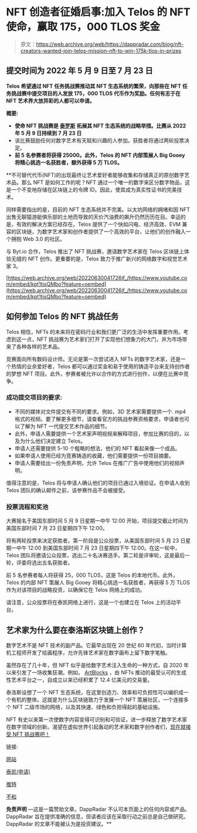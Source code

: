 # NFT 创造者征婚启事:加入 Telos 的 NFT 使命，赢取 175，000 TLOS 奖金

> 原文：<https://web.archive.org/web/https://dappradar.com/blog/nft-creators-wanted-join-telos-mission-nft-to-win-175k-tlos-in-prizes>

## 提交时间为 2022 年 5 月 9 日至 7 月 23 日

**Telos 希望通过 NFT 任务挑战赛推动其 NFT 生态系统的繁荣，向那些在 NFT 任务挑战赛中提交项目的人发放 175，000 TLOS 代币作为奖励。任何有志于在 NFT 艺术界大放异彩的人都可以申请。**

**概要:**

*   **使命 NFT 挑战赛是** [**泰罗斯**](https://web.archive.org/web/20220630041726/https://dappradar.com/rankings/protocol/telos) **拓展其 NFT 生态系统的战略举措。比赛从 2022 年 5 月 9 日持续到 7 月 23 日**
*   该比赛鼓励任何对数字艺术有天赋和兴趣的人参加。获胜者将通过两轮投票决定。
*   **前 5 名参赛者将获得 25000**[](https://web.archive.org/web/20220630041726/https://dappradar.com/hub/token/eth/TLOS?from=0x7825e833d495f3d1c28872415a4aee339d26ac88)****。此外，Telos 的 NFT 内部策展人 Big Gooey 将精心挑选一名获胜者，额外获得 5 万 TLOS。****

 **不可替代代币(NFT)的出现最终让艺术爱好者能够收集和存储真正的原创数字艺术品。那么 NFT 是如何工作的呢？NFT 通过一个唯一的数字来区分数字物品，这是一个不变地存储在区块链上的令牌 ID。因此，使其成为真实性证书的完美技术。

同样需要指出的是，目前的 NFT 生态系统并不完美。以太坊网络的拥堵和因 NFT 出售无聊猿游艇俱乐部的土地而导致的天价汽油费的飙升仍然历历在目。幸运的是，有效的解决方案已经存在。Telos 提供了一个快如闪电、经济高效、EVM 兼容的区块链，为数字艺术家和创作者提供了一个高效的平台，让他们的创作融入一个拥抱 Web 3.0 的社区。

与 Byt.io 合作，Telos 推出了 NFT 挑战赛，邀请数字艺术家在 Telos 区块链上体验无缝的 NFT 创作。更重要的是，Telos 致力于推广新兴的网络数字和视觉艺术家 3。

[https://web.archive.org/web/20220630041726if_/https://www.youtube.com/embed/kpt1tisQMbo?feature=oembed](https://web.archive.org/web/20220630041726if_/https://www.youtube.com/embed/kpt1tisQMbo?feature=oembed)

## 如何参加 Telos 的 NFT 挑战任务

Telos 相信，NFTs 的未来将在密码行业和我们更广泛的生活中发挥重要作用。考虑到这一点，NFT 挑战赛为艺术家们打开了实现他们想象力的大门，并为市场带来了各种各样的艺术品。

竞赛面向所有数码设计师。无论是第一次尝试进入 NFTs 的数字艺术家，还是一个热情的业余爱好者，Telos 都可以通过奖金和易于使用的铸造平台来支持创作者的梦想 NFT 项目。此外，参赛者被允许以合作的方式进行创作，以便在比赛中竞争。

### 成功提交项目的要求:

*   不同的媒体对文件提交有不同的要求。例如，3D 艺术家需要提供一个. mp4 格式的视频。要了解更多细节，请查看官方的挑战参赛资格要求，申请者也可以了解为 NFT 一代提交艺术作品的细节。
*   此外，申请人需要提供一个艺术家声明视频来解释项目，参加比赛的目的，以及为什么他们决定建立 Telos。
*   申请人还需要提供 5-10 个粗略的想法，他们的 NFT 看起来像一个成品。
*   如果申请人使用已经为竞赛铸造的收藏，他们需要提供一份项目摘要。
*   申请人需要给出一份免责声明，允许 Telos 在推广广告中使用他们的视频声明。

值得注意的是，Telos 将与申请人确认他们的项目已通过入境验证。在申请人收到 Telos 团队的确认邮件之前，该参赛作品不会被接受。

### 投票流程和奖池

大赛报名于美国东部时间 5 月 9 日星期一中午 12:00 开始，项目提交截止时间为美国东部时间 7 月 23 日星期四下午 12:00。

将有两轮投票来决定获胜者。第一阶段是公众投票，从美国东部时间 5 月 23 日星期一中午 12:00 到美国东部时间 7 月 23 日星期四下午 12:00。在这一轮中，Telos 团队将邀请公众投票，选出二十名决赛选手。第二轮是评审轮，这是最后一轮，评委将选出五名获胜者。

前 5 名参赛者每人将获得 25，000 TLOS，这是 Telos 的本地代币。此外，Telos 的内部 NFT 策展人 Big Gooey 将精心挑选一名获胜者，再获得 5 万 TLOS 作为对该项目的战略投资，以确保它在 Telos 网络上的成功。

请注意，公众投票将在泰凯网络上进行，这是一个也建立在 Telos 上的活动平台。

## 艺术家为什么要在泰洛斯区块链上创作？

数字艺术不是 NFT 技术的副产品。它最早出现在 20 世纪 60 年代初，当时计算机工程师开发了绘画程序，允许先锋艺术家在数字画布上留下数字笔触。

虽然存在了几十年，但 NFT 似乎是给数字艺术注入生命的一种方式，自 2020 年以来引发了一场收集狂潮。例如， [ArtBlocks](https://web.archive.org/web/20220630041726/https://dappradar.com/ethereum/collectibles/art-blocks) ，由 NFTs 推动的最受认可的生成性艺术平台之一，自成立以来已经积累了 12.4 亿美元的交易量。

泰洛斯设想了一个 NFT 生态系统，在这里创造力、效率和可负担性可以编织成一个有机的整体。这就是为什么区块链致力于发展一个 NFT 策展社区，一个连接多个 NFT 二级市场的网络，以及其快速、绿色和负担得起的基础设施。

NFT 有史以来第一次使数字内容变得可识别和可验证，进一步释放了数字艺术家在数字领域的创新。渴望在虚拟世界引起轰动的艺术家和数字创作者们，[现在就接受 NFT 挑战赛吧！](https://web.archive.org/web/20220630041726/https://taikai.network/en/telos-foundation/hackathons/nftp-slug/prizes)

链接:

[网站](https://web.archive.org/web/20220630041726/https://www.telos.net/)

[泰凯(申请)](https://web.archive.org/web/20220630041726/https://taikai.network/en/telos-foundation/hackathons/nftp-slug/overview)

[推特](https://web.archive.org/web/20220630041726/https://twitter.com/HelloTelos?s=20)

[不和](https://web.archive.org/web/20220630041726/https://discord.gg/9hurWxq3Gf)

**免责声明** —这是一篇赞助文章。DappRadar 不认可本页面上的任何内容或产品。DappRadar 旨在提供准确的信息，但读者应该在采取行动之前总是自己做研究。DappRadar 的文章不能被认为是投资建议。**